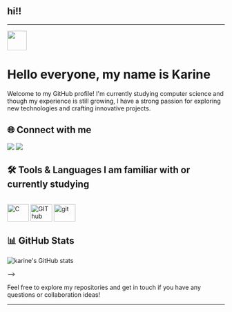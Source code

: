 ## hi!!

---

  <img width=45px src="https://devicon-website.vercel.app/api/github/original.svg?color=%23974E96"></img>
  <!-- 
  https://picrew.me/en/image_maker/338224#google_vignette
  gift maker 
  https://ezgif.com/maker
  -->
</div>

# Hello everyone, my name is Karine
<!-- 
icon 
https://emojipedia.org/pt/castor
-->

Welcome to my GitHub profile! I'm currently studying computer science and though my experience is still growing, I have a strong passion for exploring new technologies and crafting innovative projects.

</div>

## 🌐 Connect with me
<div> 
  <a href="https://instagram.com/karineads" target="_blank"><img src="https://img.shields.io/badge/-Instagram-%23E4405F?style=for-the-badge&logo=instagram&logoColor=white" target="_blank"></a>
  <a href = "mailto:askarine23@gmail.com"><img src="https://img.shields.io/badge/-Gmail-%23333?style=for-the-badge&logo=gmail&logoColor=white" target="_blank"></a>
</div>

## 🛠️ Tools & Languages I am familiar with or currently studying

<div style="display: inline_block"><br>
  <img align="center" alt="C" height="40" width="50" src="https://icongr.am/devicon/c-original.svg?size=74&color=3452ea">
  <img align="center" alt="GIThub" height="40" width="50" src="https://icongr.am/devicon/github-original-wordmark.svg?size=148&color=a6ff00">
  <img align="center" alt="git" height="40" width="50" src="https://icongr.am/devicon/git-original.svg?size=148&color=2e6dff">
</div>

## 📊 GitHub Stats
![karine's GitHub stats](https://github-readme-stats.vercel.app/api?username=karineads&show_icons=true&theme=radical)


-->

Feel free to explore my repositories and get in touch if you have any questions or collaboration ideas!

---


<!--
**karineads/karineads** is a ✨ _special_ ✨ repository because its `README.md` (this file) appears on your GitHub profile.

Here are some ideas to get you started:

- 🔭 I’m currently working on ...
- 🌱 I’m currently learning ...
- 👯 I’m looking to collaborate on ...
- 🤔 I’m looking for help with ...
- 💬 Ask me about ...
- 📫 How to reach me: ...
- 😄 Pronouns: ...
- ⚡ Fun fact: ...
-->

